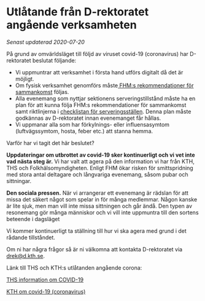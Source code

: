 # Utlåtande från D-rektoratet angående verksamheten

*Senast updaterad 2020-07-20*

På grund av omvärldsläget till följd av viruset covid-19 (coronavirus) har D-rektoratet beslutat följande:

* Vi uppmuntrar att verksamhet i första hand utförs digitalt då det är möjligt.
* Om fysisk verksamhet genomförs måste[ FHM:s rekommendationer för sammankomst](https://www.folkhalsomyndigheten.se/smittskydd-beredskap/utbrott/aktuella-utbrott/covid-19/information-till-arrangorer-av-evenemang/) följas.
* Alla evenemang som nyttjar sektionens serveringstillstånd måste ha en plan för att kunna följa FHM:s rekommendationer för sammankomst samt riktlinjerna i [checklistan för serveringsställen](https://www.folkhalsomyndigheten.se/smittskydd-beredskap/utbrott/aktuella-utbrott/covid-19/verksamheter/checklista-for-evenemang-och-serveringsstallen/). Denna plan måste godkännas av D-rektoratet innan evenemanget får hållas.
* Vi uppmanar alla som har förkylnings- eller influensasymtom (luftvägssymtom, hosta, feber etc.) att stanna hemma.

Varför har vi tagit det här beslutet?

**Uppdateringar om utbrottet av covid-19 sker kontinuerligt och vi vet inte vad nästa steg är.** Vi har valt att agera på den information vi har från KTH, THS och Folkhälsomyndigheten. Enligt FHM ökar risken för smittspridning med stora antal deltagare och långvariga evenemang, såsom pubar och sittningar.

**Den sociala pressen.** När vi arrangerar ett evenemang är rädslan för att missa det säkert något som spelar in för många medlemmar. Någon kanske är lite sjuk, men man vill inte missa sittningen och går ändå. Den typen av resonemang gör många människor och vi vill inte uppmuntra till den sortens beteende i dagsläget

Vi kommer kontinuerligt ta ställning till hur vi ska agera med grund i det rådande tillståndet.

Om ni har några frågor så är ni välkomna att kontakta D-rektoratet via [drek@d.kth.se](mailto:drek@d.kth.se.).

Länk till THS och KTH:s utlåtanden angående corona:

[THS information om COVID-19](https://ths.kth.se/sv/corona)

[KTH om covid-19 (coronavirus)](https://intra.kth.se/campus/sakerhet/kris/corona) 



